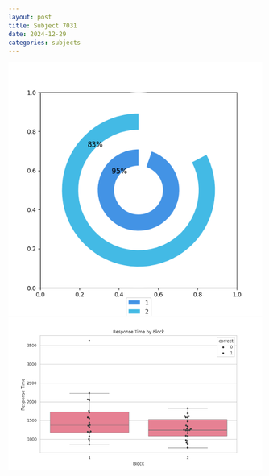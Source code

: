 ```yaml
---
layout: post
title: Subject 7031
date: 2024-12-29
categories: subjects
---
```


![](data/7031/run-11/7031__acc_test.png)
![](data/7031/run-11/7031_rt.png)
